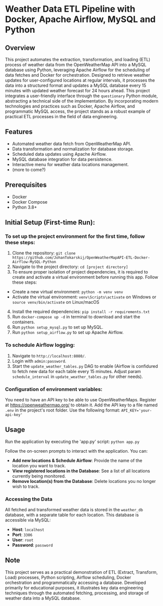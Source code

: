 # Weather Data ETL Pipeline with Docker, Apache Airflow, MySQL and Python

## Overview

This project automates the extraction, transformation, and loading (ETL) process of weather data from the OpenWeatherMap API into a MySQL database using Python, leveraging Apache Airflow for the scheduling of data fetches and Docker for orchestration. Designed to retrieve weather updates for user-configured locations at regular intervals, it processes the data into a structured format and updates a MySQL database every 15 minutes with updated weather forecast for 24 hours ahead. This project integrates a user-friendly interface through the `questionary` Python module, abstracting a technical side of the implementation. By incorporating modern technologies and practices such as Docker, Apache Airflow, and programmatic MySQL access, the project stands as a robust example of practical ETL processes in the field of data engineering.

## Features
- Automated weather data fetch from OpenWeatherMap API.
- Data transformation and normalization for database storage.
- Scheduled data updates using Apache Airflow.
- MySQL database integration for data persistence.
- Interactive menu for weather data locations management.
- (more to come?)


## Prerequisites

- Docker
- Docker Compose
- Python 3.8+

## Initial Setup (First-time Run):

### To set up the project environment for the first time, follow these steps:

1. Clone the repository: `git clone https://github.com/JohanTokarskij/OpenWeatherMapAPI-ETL-Docker-Airflow-MySQL-Python`
2. Navigate to the project directory: `cd [project directory]`
3. To ensure proper isolation of project dependencies, it is required to create and activate a virtual environment before running this app. Follow these steps:
- Create a new virtual environment: `python -m venv venv`
- Activate the virtual environment: `venv\Scripts\activate` on Windows or `source venv/bin/activate` on Linux/macOS
4. Install the required dependencies: `pip install -r requirements.txt`
5. Run `docker-compose up -d` in terminal to download and start the containers.
6. Run `python setup_mysql.py` to set up MySQL.
7. Run `python setup_airflow.py` to set up Apache Airflow.

### To schedule Airflow logging:
1. Navigate to `http://localhost:8080/`.
2. Login with `admin:password`.
3. Start the `update_weather_tables.py` DAG to enable (Airflow is confidured to fetch new data for each table every 15 minutes. Adjust param `schedule_interval` in `update_weather_tables.py` for other needs).

### Configuration of environment variables:
You need to have an API key to be able to use OpenWeatherMaps. Register at https://openweathermap.org/ to obtain it. Add the API key to a file named `.env` in the project's root folder. Use the following format: `API_KEY='your-api-key'`

## Usage

Run the application by executing the 'app.py' script: `python app.py`

Follow the on-screen prompts to interact with the application. You can:
   - **Add new locations & Schedule Airflow**: Provide the name of the location you want to track.
   - **View registered locations in the Database**: See a list of all locations currently being monitored.
   - **Remove location(s) from the Database**: Delete locations you no longer wish to track.

### Accessing the Data

All fetched and transformed weather data is stored in the `weather_db` database, with a separate table for each location. This database is accessible via MySQL:

- **Host**: `localhost`
- **Port**: `3306`
- **User**: `root`
- **Password**: `password`

## Note

This project serves as a practical demonstration of ETL (Extract, Transform, Load) processes, Python scripting, Airflow scheduling, Docker orchestration and programmatically accessing a database. Developed primarily for educational purposes, it illustrates key data engineering techniques through the automated fetching, processing, and storage of weather data into a MySQL database.

